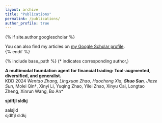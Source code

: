 ```yaml
---
layout: archive
title: "Publications"
permalink: /publications/
author_profile: true
---
```


{% if site.author.googlescholar %}
  <div class="wordwrap">You can also find my articles on <a href="{{site.author.googlescholar}}">my Google Scholar profile</a>.</div>
{% endif %}

{% include base_path %}
(* indicates corresponding author,)

**A multimodal foundation agent for financial trading: Tool-augmented, diversified, and generalist.**<br>
KDD 2024
*Wentao Zhang, Lingxuan Zhao, Haochong Xia, **Shuo Sun**, Jiaze Sun*, Molei Qin†, Xinyi Li, Yuqing Zhao,
Yilei Zhao, Xinyu Cai, Longtao Zheng, Xinrun Wang, Bo An*


**sjdlfjl sldkj**

aalsjld  
sjdlfjl sldkj

